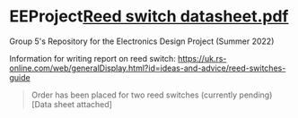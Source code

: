 # EEProject[Reed switch datasheet.pdf](https://github.com/shekratul10/EEProject/files/8786346/Reed.switch.datasheet.pdf)


Group 5's Repository for the Electronics Design Project (Summer 2022)




Information for writing report on reed switch: https://uk.rs-online.com/web/generalDisplay.html?id=ideas-and-advice/reed-switches-guide
> Order has been placed for two reed switches (currently pending)
> [Data sheet attached]
